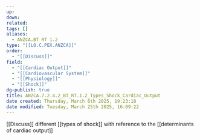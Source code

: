 ```yaml
---
up: 
down: 
related: 
tags: []
aliases:
  - ANZCA.BT RT 1.2
type: "[[LO.C.PEX.ANZCA]]"
order:
  - "[[Discuss]]"
field:
  - "[[Cardiac Output]]"
  - "[[Cardiovascular System]]"
  - "[[Physiology]]"
  - "[[Shock]]"
dg-publish: true
title: ANZCA.7.2.4.2_BT_RT.1.2_Types_Shock_Cardiac_Output
date created: Thursday, March 6th 2025, 19:23:18
date modified: Tuesday, March 25th 2025, 16:09:22
---
```


[[Discuss]] different [[types of shock]] with reference to the [[determinants of cardiac output]]
